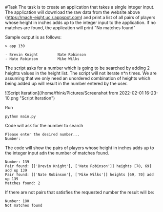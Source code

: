#Task
The task is to create an application that takes a single integer input. The application will download the raw data from the website above (https://mach-eight.uc.r.appspot.com) and print a list of all pairs of players whose height in inches adds up to the integer input to the application. If no matches are found, the application will print "No matches found"

Sample output is as follows:

	> app 139
		
	- Brevin Knight         Nate Robinson
	- Nate Robinson         Mike Wilks


The script asks for a number which is going to be searched by adding 2 heights values in the height list. The script will not iterate n*n times. We are assuming that we only need an unordered combination of heights which being added up will result in the number entered by the user. 

![Script Iteration](/home/fhink/Pictures/Screenshot from 2022-02-01 16-23-10.png  "Script Iteration")

Run 

	python main.py
	
Code will ask for the number to search

	Please enter the desired number...
	Number:

The code will show the pairs of players whose height in inches adds up to the integer input adn the number of matches found.

	Number: 139
	Pair found: [['Brevin Knight'], ['Nate Robinson']] heights [70, 69] add up 139
	Pair found: [['Nate Robinson'], ['Mike Wilks']] heights [69, 70] add up 139
	Matches found: 2


If there are not pairs that satisfies the requested number the result will be:

	Number: 180
	Not matches found
